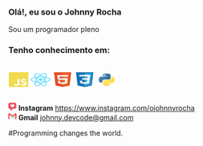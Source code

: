 ### Olá!, eu sou o Johnny Rocha

Sou um programador pleno

### Tenho conhecimento em:

<div style="display: inline_block"><br>
  <img align="center" alt="JR-Js" height="30" width="40" src="https://raw.githubusercontent.com/devicons/devicon/master/icons/javascript/javascript-plain.svg">
  <img align="center" alt="JR-React" height="30" width="40" src="https://raw.githubusercontent.com/devicons/devicon/master/icons/react/react-original.svg">
  <img align="center" alt="JR-HTML" height="30" width="40" src="https://raw.githubusercontent.com/devicons/devicon/master/icons/html5/html5-original.svg">
  <img align="center" alt="JR-CSS" height="30" width="40" src="https://raw.githubusercontent.com/devicons/devicon/master/icons/css3/css3-original.svg">
  <img align="center" alt="JR-Python" height="30" width="40" src="https://raw.githubusercontent.com/devicons/devicon/master/icons/python/python-original.svg">
</div>
<br>

 ![Instagram](https://github.com/JohnnyDev2001/JohnnyDev2001/blob/master/ame.png) **Instagram** https://www.instagram.com/ojohnnyrocha<br>
 ![Gmail](https://github.com/JohnnyDev2001/JohnnyDev2001/blob/master/gmail.png) **Gmail** johnny.devcode@gmail.com
  


#Programming changes the world.
